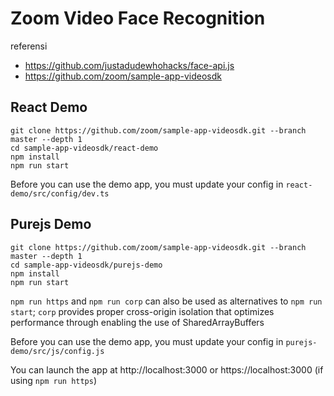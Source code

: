 # Zoom Video Face Recognition
referensi
- https://github.com/justadudewhohacks/face-api.js
- https://github.com/zoom/sample-app-videosdk

## React Demo
```
git clone https://github.com/zoom/sample-app-videosdk.git --branch master --depth 1
cd sample-app-videosdk/react-demo
npm install
npm run start

```

Before you can use the demo app, you must update your config in ```react-demo/src/config/dev.ts```

## Purejs Demo
```
git clone https://github.com/zoom/sample-app-videosdk.git --branch master --depth 1
cd sample-app-videosdk/purejs-demo
npm install
npm run start

```

```npm run https``` and ```npm run corp``` can also be used as alternatives to ```npm run start```; ```corp``` provides proper cross-origin isolation that optimizes performance through enabling the use of SharedArrayBuffers

Before you can use the demo app, you must update your config in ```purejs-demo/src/js/config.js```

You can launch the app at http://localhost:3000 or https://localhost:3000 (if using ```npm run https```)
